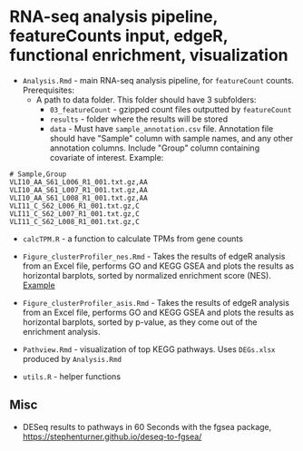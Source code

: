 # RNA-seq analysis pipeline, featureCounts input, edgeR, functional enrichment, visualization

- `Analysis.Rmd` - main RNA-seq analysis pipeline, for `featureCount` counts. Prerequisites:
    - A path to data folder. This folder should have 3 subfolders:
        - `03_featureCount` - gzipped count files outputted by `featureCount`
        - `results` - folder where the results will be stored
        - `data` - Must have `sample_annotation.csv` file. Annotation file should have "Sample" column with sample names, and any other annotation columns. Include "Group" column containing covariate of interest. Example:
```
# Sample,Group
VLI10_AA_S61_L006_R1_001.txt.gz,AA
VLI10_AA_S61_L007_R1_001.txt.gz,AA
VLI10_AA_S61_L008_R1_001.txt.gz,AA
VLI11_C_S62_L006_R1_001.txt.gz,C
VLI11_C_S62_L007_R1_001.txt.gz,C
VLI11_C_S62_L008_R1_001.txt.gz,C
```

- `calcTPM.R` - a function to calculate TPMs from gene counts

- `Figure_clusterProfiler_nes.Rmd` - Takes the results of edgeR analysis from an Excel file, performs GO and KEGG GSEA and plots the results as horizontal barplots, sorted by normalized enrichment score (NES). [Example](Figure_clusterProfiler.pdf)

- `Figure_clusterProfiler_asis.Rmd` - Takes the results of edgeR analysis from an Excel file, performs GO and KEGG GSEA and plots the results as horizontal barplots, sorted by p-value, as they come out of the enrichment analysis.

- `Pathview.Rmd` - visualization of top KEGG pathways. Uses `DEGs.xlsx` produced by `Analysis.Rmd`

- `utils.R` - helper functions

## Misc

- DESeq results to pathways in 60 Seconds with the fgsea package, https://stephenturner.github.io/deseq-to-fgsea/